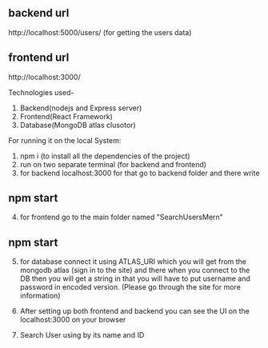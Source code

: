 ## backend url
http://localhost:5000/users/ (for getting the users data)

## frontend url
http://localhost:3000/

Technologies used-
1. Backend(nodejs and Express server)
2. Frontend(React Framework)
3. Database(MongoDB atlas clusotor)

For running it on the local System:

1. npm i (to install all the dependencies of the project)
2. run on two separate terminal (for backend and frontend)
3. for backend localhost:3000 for that go to backend folder and there write
## npm start 

4. for frontend go to the main folder named "SearchUsersMern"
## npm start

5. for database connect it using ATLAS_URI which you will get from the mongodb atlas (sign in to the site) and there when you connect to the DB then
   you will get a string in that you will have to put username and password in encoded version. (Please go through the site for more information)

6. After setting up both frontend and backend you can see the UI on the localhost:3000 on your browser

7. Search User using by its name and ID


